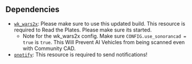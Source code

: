 ## Dependencies

- [`wk_wars2x`](https://github.com/Sonoran-Software/wk_wars2x): Please make sure to use this updated build. This resource is required to Read the Plates. Please make sure its started.
    - Note for the wk_wars2x config. Make sure `CONFIG.use_sonorancad = true` is `true`. This Will Prevent AI Vehicles from being scanned even with Community CAD.
- [`pnotify`](https://github.com/Nick78111/pNotify): This resource is required to send notifications!
